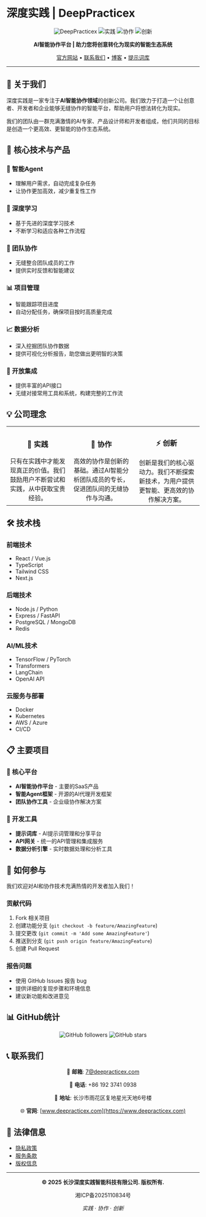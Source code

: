 # 深度实践 | DeepPracticex

<div align="center">

![DeepPracticex](https://img.shields.io/badge/AI-智能协作平台-blue?style=for-the-badge)
![实践](https://img.shields.io/badge/实践-Practice-green?style=for-the-badge)
![协作](https://img.shields.io/badge/协作-Collaboration-orange?style=for-the-badge)
![创新](https://img.shields.io/badge/创新-Innovation-purple?style=for-the-badge)

**AI智能协作平台 | 助力您将创意转化为现实的智能生态系统**

[官方网站](https://www.deepracticex.com) • [联系我们](#联系我们) • [博客](https://www.deepracticex.com/blog) • [提示词库](https://www.deepracticex.com/prompts)

</div>

---

## 🌟 关于我们

深度实践是一家专注于**AI智能协作领域**的创新公司。我们致力于打造一个让创意者、开发者和企业能够无缝协作的智能平台，帮助用户将想法转化为现实。

我们的团队由一群充满激情的AI专家、产品设计师和开发者组成，他们共同的目标是创造一个更高效、更智能的协作生态系统。

## 🚀 核心技术与产品

### 🤖 智能Agent
- 理解用户需求，自动完成复杂任务
- 让协作更加高效，减少重复性工作

### 🧠 深度学习
- 基于先进的深度学习技术
- 不断学习和适应各种工作流程

### 👥 团队协作
- 无缝整合团队成员的工作
- 提供实时反馈和智能建议

### 📊 项目管理
- 智能跟踪项目进度
- 自动分配任务，确保项目按时高质量完成

### 📈 数据分析
- 深入挖掘团队协作数据
- 提供可视化分析报告，助您做出更明智的决策

### 🔗 开放集成
- 提供丰富的API接口
- 无缝对接常用工具和系统，构建完整的工作流

## 💡 公司理念

<table>
<tr>
<td align="center">
<h3>🎯 实践</h3>
只有在实践中才能发现真正的价值。我们鼓励用户不断尝试和实践，从中获取宝贵经验。
</td>
<td align="center">
<h3>🤝 协作</h3>
高效的协作是创新的基础。通过AI智能分析团队成员的专长，促进团队间的无缝协作与沟通。
</td>
<td align="center">
<h3>⚡ 创新</h3>
创新是我们的核心驱动力。我们不断探索新技术，为用户提供更智能、更高效的协作解决方案。
</td>
</tr>
</table>

## 🛠️ 技术栈

### 前端技术
- React / Vue.js
- TypeScript
- Tailwind CSS
- Next.js

### 后端技术
- Node.js / Python
- Express / FastAPI
- PostgreSQL / MongoDB
- Redis

### AI/ML技术
- TensorFlow / PyTorch
- Transformers
- LangChain
- OpenAI API

### 云服务与部署
- Docker
- Kubernetes
- AWS / Azure
- CI/CD

## 📋 主要项目

### 🏢 核心平台
- **AI智能协作平台** - 主要的SaaS产品
- **智能Agent框架** - 开源的AI代理开发框架
- **团队协作工具** - 企业级协作解决方案

### 🔧 开发工具
- **提示词库** - AI提示词管理和分享平台
- **API网关** - 统一的API管理和集成服务
- **数据分析引擎** - 实时数据处理和分析工具

## 🤝 如何参与

我们欢迎对AI和协作技术充满热情的开发者加入我们！

### 贡献代码
1. Fork 相关项目
2. 创建功能分支 (`git checkout -b feature/AmazingFeature`)
3. 提交更改 (`git commit -m 'Add some AmazingFeature'`)
4. 推送到分支 (`git push origin feature/AmazingFeature`)
5. 创建 Pull Request

### 报告问题
- 使用 GitHub Issues 报告 bug
- 提供详细的复现步骤和环境信息
- 建议新功能和改进意见

## 📊 GitHub统计

<div align="center">

![GitHub followers](https://img.shields.io/github/followers/DeepPracticex?style=social)
![GitHub stars](https://img.shields.io/github/stars/DeepPracticex?style=social)

</div>

## 📞 联系我们

<div align="center">

📧 **邮箱**: [7@deepracticex.com](mailto:7@deepracticex.com)

📱 **电话**: +86 192 3741 0938

🏢 **地址**: 长沙市雨花区复地星光天地6号楼

🌐 **官网**: [www.deepracticex.com](https://www.deepracticex.com)

</div>

## 📄 法律信息

- [隐私政策](https://www.deepracticex.com/privacy)
- [服务条款](https://www.deepracticex.com/terms)
- [版权信息](https://www.deepracticex.com/copyright)

---

<div align="center">

**© 2025 长沙深度实践智能科技有限公司. 版权所有.**

湘ICP备2025110834号

*实践 · 协作 · 创新*

</div> 